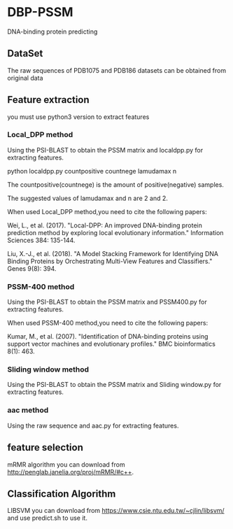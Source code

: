 # DBP-PSSM
DNA-binding protein predicting
## DataSet
The raw sequences of PDB1075 and PDB186 datasets can be obtained from original data
## Feature extraction
you must use python3 version to extract features
### Local_DPP method
Using the PSI-BLAST to obtain the PSSM matrix and localdpp.py for extracting features.

python localdpp.py countpositive countnege lamudamax n

The countpositive(countnege) is the amount of positive(negative) samples.

The suggested values of lamudamax and n are 2 and 2.


When used Local_DPP method,you need to cite the following papers:

Wei, L., et al. (2017). "Local-DPP: An improved DNA-binding protein prediction method by exploring local evolutionary information." Information Sciences 384: 135-144.

Liu, X.-J., et al. (2018). "A Model Stacking Framework for Identifying DNA Binding Proteins by Orchestrating Multi-View Features and Classifiers." Genes 9(8): 394.

### PSSM-400 method
Using the PSI-BLAST to obtain the PSSM matrix and PSSM400.py for extracting features.

When used PSSM-400 method,you need to cite the following papers:

Kumar, M., et al. (2007). "Identification of DNA-binding proteins using support vector machines and evolutionary profiles." BMC bioinformatics 8(1): 463.

### Sliding window method
Using the PSI-BLAST to obtain the PSSM matrix and Sliding window.py for extracting features.
### aac method
Using the raw sequence and aac.py for extracting features.
## feature selection
mRMR algorithm you can download from http://penglab.janelia.org/proj/mRMR/#c++.
## Classification Algorithm
LIBSVM you can download from https://www.csie.ntu.edu.tw/~cjlin/libsvm/ and use predict.sh to use it.
